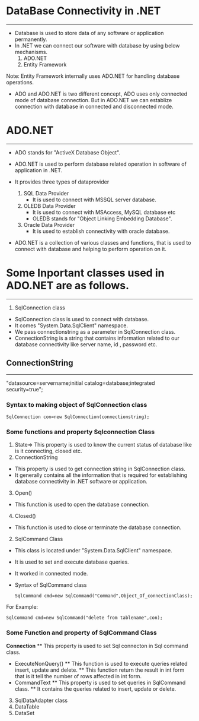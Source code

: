 # DataBase Connectivity in .NET
---------------------------------
* Database is used to store data of any software or application permanently.
* In .NET we can connect our software with database by using below mechanisms.
  1. ADO.NET
  2. Entity Framework

Note: Entity Framework internally uses ADO.NET for handling database operations.

* ADO and ADO.NET is two different concept, ADO uses only connected mode of database connection. But in ADO.NET we can establize connection with database in connected and disconnected mode.

# ADO.NET
----------
* ADO stands for "ActiveX Database Object".
* ADO.NET is used to perform database related operation in software of application in .NET.
* It provides three types of dataprovider
  1. SQL Data Provider
     * It is used to connect with MSSQL server database.
  2. OLEDB Data Provider
     * It is used to connect with MSAccess, MySQL database etc
     * OLEDB stands for "Object Linking Embedding Database".
  3. Oracle Data Provider
     * It is used to establish connectivity with oracle database.

* ADO.NET is a collection of various classes and functions, that is used to connect with database and helping to perform operation on it.

# Some Inportant classes used in ADO.NET are as follows.
------------------------------------------------------------
1. SqlConnection class
  * SqlConnection class is used to connect with database.
  * It comes "System.Data.SqlClient" namespace.
  * We pass connectionstring as a parameter in SqlConnection class.
  * ConnectionString is a string that contains information related to our database connectivity like server name, id , password etc.

## ConnectionString
---------------------
"datasource=servername;initial catalog=database;integrated security=true";

### Syntax to making object of SqlConnection class

    SqlConnection con=new SqlConnection(connectionstring);

### Some functions and property Sqlconnection Class
1. State=> This property is used to know the current status of database like is it connecting, closed etc.
2. ConnectionString
 * This property is used to get connection string in SqlConnection class.
 * It generally contains all the information that is required for establishing database connectivity in .NET software or application.

3. Open()
  * This function is used to open the database connection.

4. Closed()
  * This function is used to close or terminate the database connection.
 
2. SqlCommand Class
* This class is located under "System.Data.SqlClient" namespace.
* It is used to set and execute database queries.
* It worked in connected mode.
* Syntax of SqlCommand class

      SqlCommand cmd=new SqlCommand("Command",Object_Of_connectionClass);

For Example: 

    SqlCommand cmd=new SqlCommand("delete from tablename",con);

### Some Function and property of SqlCommand Class
**Connection**
  ** This property is used to set Sql connecton in Sql command class.
* ExecuteNonQuery()
    ** This function is used to execute queries  related insert, update and delete.
    ** This function return the result in int form that is it tell the number of rows affected in int form.
* CommandText
    ** This property is used to set queries in SqlCommand class.
    ** It contains the queries related  to insert, update or delete.



3. SqlDataAdapter class
4. DataTable
5. DataSet









